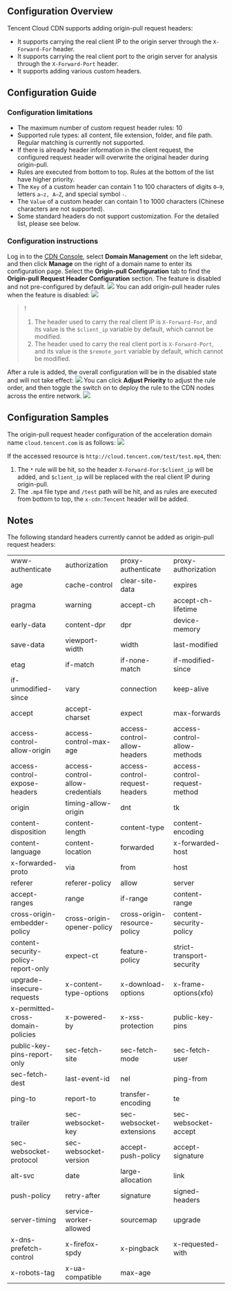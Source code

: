
## Configuration Overview

Tencent Cloud CDN supports adding origin-pull request headers:

- It supports carrying the real client IP to the origin server through the `X-Forward-For` header.
- It supports carrying the real client port to the origin server for analysis through the `X-Forward-Port` header.
- It supports adding various custom headers.

## Configuration Guide

### Configuration limitations

- The maximum number of custom request header rules: 10
- Supported rule types: all content, file extension, folder, and file path. Regular matching is currently not supported.
- If there is already header information in the client request, the configured request header will overwrite the original header during origin-pull.
- Rules are executed from bottom to top. Rules at the bottom of the list have higher priority.
- The `Key` of a custom header can contain 1 to 100 characters of digits `0–9`, letters `a–z, A–Z`, and special symbol `-`.
- The `Value` of a custom header can contain 1 to 1000 characters (Chinese characters are not supported).
- Some standard headers do not support customization. For the detailed list, please see below.

### Configuration instructions

Log in to the [CDN Console](https://console.cloud.tencent.com/cdn), select **Domain Management** on the left sidebar, and then click **Manage** on the right of a domain name to enter its configuration page. Select the **Origin-pull Configuration** tab to find the **Origin-pull Request Header Configuration** section. The feature is disabled and not pre-configured by default.
![](https://main.qcloudimg.com/raw/c41a39a9a851fbe3778ca325edc2e3f8.png)
You can add origin-pull header rules when the feature is disabled:
![](https://main.qcloudimg.com/raw/e2972a9d697e45b3f081b68ea5e6badb.png)


> !
> 1. The header used to carry the real client IP is `X-Forward-For`, and its value is the `$client_ip` variable by default, which cannot be modified.
> 2. The header used to carry the real client port is `X-Forward-Port`, and its value is the `$remote_port` variable by default, which cannot be modified.

After a rule is added, the overall configuration will be in the disabled state and will not take effect:
![](https://main.qcloudimg.com/raw/10c8061c2e98c8828e3b153c028db86e.png)
You can click **Adjust Priority** to adjust the rule order, and then toggle the switch on to deploy the rule to the CDN nodes across the entire network.
![](https://main.qcloudimg.com/raw/10c8061c2e98c8828e3b153c028db86e.png)

## Configuration Samples

The origin-pull request header configuration of the acceleration domain name `cloud.tencent.com` is as follows:
![](https://main.qcloudimg.com/raw/397759f6f138183d3f1ba60b33c7effc.png)

If the accessed resource is `http://cloud.tencent.com/test/test.mp4`, then:
1. The `*` rule will be hit, so the header `X-Forward-For:$client_ip` will be added, and `$client_ip` will be replaced with the real client IP during origin-pull.
2. The `.mp4` file type and `/test` path will be hit, and as rules are executed from bottom to top, the `x-cdn:Tencent` header will be added.

## Notes

The following standard headers currently cannot be added as origin-pull request headers:

<table>
<tbody><tr>
<td>www-authenticate</td>
<td>authorization</td>
<td>proxy-authenticate</td>
<td>proxy-authorization</td>
</tr>
<tr>
<td>age</td>
<td>cache-control</td>
<td>clear-site-data</td>
<td>expires</td>
</tr>
<tr>
<td>pragma</td>
<td>warning</td>
<td>accept-ch</td>
<td>accept-ch-lifetime</td>
</tr>
<tr>
<td>early-data</td>
<td>content-dpr</td>
<td>dpr</td>
<td>device-memory</td>
</tr>
<tr>
<td>save-data</td>
<td>viewport-width</td>
<td>width</td>
<td>last-modified</td>
</tr>
<tr>
<td>etag</td>
<td>if-match</td>
<td>if-none-match</td>
<td>if-modified-since</td>
</tr>
<tr>
<td>if-unmodified-since</td>
<td>vary</td>
<td>connection</td>
<td>keep-alive</td>
</tr>
<tr>
<td>accept</td>
<td>accept-charset</td>
<td>expect</td>
<td>max-forwards</td>
</tr>
<tr>
<td>access-control-allow-origin</td>
<td>access-control-max-age</td>
<td>access-control-allow-headers</td>
<td>access-control-allow-methods</td>
</tr>
<tr>
<td>access-control-expose-headers</td>
<td>access-control-allow-credentials</td>
<td>access-control-request-headers</td>
<td>access-control-request-method</td>
</tr>
<tr>
<td>origin</td>
<td>timing-allow-origin</td>
<td>dnt</td>
<td>tk</td>
</tr>
<tr>
<td>content-disposition</td>
<td>content-length</td>
<td>content-type</td>
<td>content-encoding</td>
</tr>
<tr>
<td>content-language</td>
<td>content-location</td>
<td>forwarded</td>
<td>x-forwarded-host</td>
</tr>
<tr>
<td>x-forwarded-proto</td>
<td>via</td>
<td>from</td>
<td>host</td>
</tr>
<tr>
<td>referer</td>
<td>referer-policy</td>
<td>allow</td>
<td>server</td>
</tr>
<tr>
<td>accept-ranges</td>
<td>range</td>
<td>if-range</td>
<td>content-range</td>
</tr>
<tr>
<td>cross-origin-embedder-policy</td>
<td>cross-origin-opener-policy</td>
<td>cross-origin-resource-policy</td>
<td>content-security-policy</td>
</tr>
<tr>
<td>content-security-policy-report-only</td>
<td>expect-ct</td>
<td>feature-policy</td>
<td>strict-transport-security</td>
</tr>
<tr>
<td>upgrade-insecure-requests</td>
<td>x-content-type-options</td>
<td>x-download-options</td>
<td>x-frame-options(xfo)</td>
</tr>
<tr>
<td>x-permitted-cross-domain-policies</td>
<td>x-powered-by</td>
<td>x-xss-protection</td>
<td>public-key-pins</td>
</tr>
<tr>
<td>public-key-pins-report-only</td>
<td>sec-fetch-site</td>
<td>sec-fetch-mode</td>
<td>sec-fetch-user</td>
</tr>
<tr>
<td>sec-fetch-dest</td>
<td>last-event-id</td>
<td>nel</td>
<td>ping-from</td>
</tr>
<tr>
<td>ping-to</td>
<td>report-to</td>
<td>transfer-encoding</td>
<td>te</td>
</tr>
<tr>
<td>trailer</td>
<td>sec-websocket-key</td>
<td>sec-websocket-extensions</td>
<td>sec-websocket-accept</td>
</tr>
<tr>
<td>sec-websocket-protocol</td>
<td>sec-websocket-version</td>
<td>accept-push-policy</td>
<td>accept-signature</td>
</tr>
<tr>
<td>alt-svc</td>
<td>date</td>
<td>large-allocation</td>
<td>link</td>
</tr>
<tr>
<td>push-policy</td>
<td>retry-after</td>
<td>signature</td>
<td>signed-headers</td>
</tr>
<tr>
<td>server-timing</td>
<td>service-worker-allowed</td>
<td>sourcemap</td>
<td>upgrade</td>
</tr>
<tr>
<td>x-dns-prefetch-control</td>
<td>x-firefox-spdy</td>
<td>x-pingback</td>
<td>x-requested-with</td>
</tr>
<tr>
<td>x-robots-tag</td>
<td>x-ua-compatible</td>
<td>max-age</td>
<td></td>
</tr>
</tbody></table>
